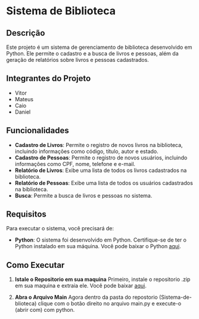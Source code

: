 # Sistema de Biblioteca

## Descrição

Este projeto é um sistema de gerenciamento de biblioteca desenvolvido em Python. Ele permite o cadastro e a busca de livros e pessoas, além da geração de relatórios sobre livros e pessoas cadastrados.

## Integrantes do Projeto

- Vitor
- Mateus
- Caio
- Daniel

## Funcionalidades

- **Cadastro de Livros**: Permite o registro de novos livros na biblioteca, incluindo informações como código, título, autor e estado.
- **Cadastro de Pessoas**: Permite o registro de novos usuários, incluindo informações como CPF, nome, telefone e e-mail.
- **Relatório de Livros**: Exibe uma lista de todos os livros cadastrados na biblioteca.
- **Relatório de Pessoas**: Exibe uma lista de todos os usuários cadastrados na biblioteca.
- **Busca**: Permite a busca de livros e pessoas no sistema.

## Requisitos

Para executar o sistema, você precisará de:

- **Python**: O sistema foi desenvolvido em Python. Certifique-se de ter o Python instalado em sua máquina. Você pode baixar o Python [aqui](https://www.python.org/downloads/).

## Como Executar

1. **Istale o Repositorio em sua maquina**
   Primeiro, instale o repositorio .zip em sua maquina e extraia ele. Você pode baixar [aqui](https://github.com/mycaio/sistema-de-biblioteca/archive/refs/heads/main.zip).

2. **Abra o Arquivo Main**
    Agora dentro da pasta do repostorio (Sistema-de-blioteca) clique com o botão direito no arquivo main.py e execute-o (abrir com) com python.
   